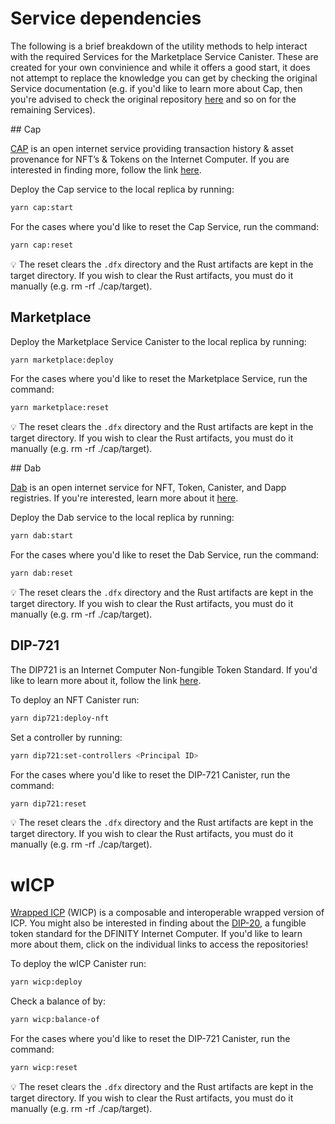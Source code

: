 # Service dependencies

The following is a brief breakdown of the utility methods to help interact with the required Services for the Marketplace Service Canister. These are created for your own convinience and while it offers a good start, it does not attempt to replace the knowledge you can get by checking the original Service documentation (e.g. if you'd like to learn more about Cap, then you're advised to check the original repository [here](https://github.com/Psychedelic/cap) and so on for the remaining Services).

## Cap

[CAP](https://github.com/Psychedelic/cap) is an open internet service providing transaction history & asset provenance for NFT’s & Tokens on the Internet Computer. If you are interested in finding more, follow the link [here](https://github.com/Psychedelic/cap).

Deploy the Cap service to the local replica by running:

```sh
yarn cap:start
```

For the cases where you'd like to reset the Cap Service, run the command:

```sh
yarn cap:reset
```

💡 The reset clears the `.dfx` directory and the Rust artifacts are kept in the target directory. If you wish to clear the Rust artifacts, you must do it manually (e.g. rm -rf ./cap/target).

## Marketplace

Deploy the Marketplace Service Canister to the local replica by running:

```sh
yarn marketplace:deploy
```

For the cases where you'd like to reset the Marketplace Service, run the command:

```sh
yarn marketplace:reset
```

💡 The reset clears the `.dfx` directory and the Rust artifacts are kept in the target directory. If you wish to clear the Rust artifacts, you must do it manually (e.g. rm -rf ./cap/target).

## Dab

[Dab](https://github.com/Psychedelic/dab) is an open internet service for NFT, Token, Canister, and Dapp registries. If you're interested, learn more about it [here](https://github.com/Psychedelic/dab).

Deploy the Dab service to the local replica by running:

```sh
yarn dab:start
```

For the cases where you'd like to reset the Dab Service, run the command:

```sh
yarn dab:reset
```

💡 The reset clears the `.dfx` directory and the Rust artifacts are kept in the target directory. If you wish to clear the Rust artifacts, you must do it manually (e.g. rm -rf ./cap/target).


## DIP-721

The DIP721 is an Internet Computer Non-fungible Token Standard. If you'd like to learn more about it, follow the link [here](https://github.com/Psychedelic/dip721).

To deploy an NFT Canister run:

```sh
yarn dip721:deploy-nft
```

Set a controller by running:

```sh
yarn dip721:set-controllers <Principal ID>
```

For the cases where you'd like to reset the DIP-721 Canister, run the command:

```sh
yarn dip721:reset
```

💡 The reset clears the `.dfx` directory and the Rust artifacts are kept in the target directory. If you wish to clear the Rust artifacts, you must do it manually (e.g. rm -rf ./cap/target).

# wICP

[Wrapped ICP](https://github.com/Psychedelic/wicp) (WICP) is a composable and interoperable wrapped version of ICP. You might also be interested in finding about the [DIP-20](https://github.com/Psychedelic/DIP20), a fungible token standard for the DFINITY Internet Computer. If you'd like to learn more about them, click on the individual links to access the repositories!

To deploy the wICP Canister run:

```sh
yarn wicp:deploy
```

Check a balance of by:

```sh
yarn wicp:balance-of
```

For the cases where you'd like to reset the DIP-721 Canister, run the command:

```sh
yarn wicp:reset
```

💡 The reset clears the `.dfx` directory and the Rust artifacts are kept in the target directory. If you wish to clear the Rust artifacts, you must do it manually (e.g. rm -rf ./cap/target).
